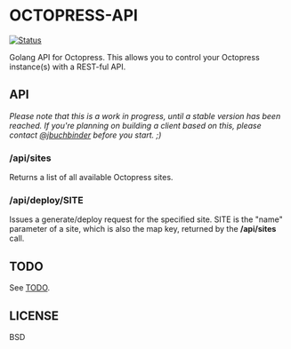 # OCTOPRESS-API

[![Status](https://secure.travis-ci.org/jbuchbinder/octopress-api.png)](http://travis-ci.org/jbuchbinder/octopress-api)

Golang API for Octopress. This allows you to control your Octopress instance(s)
with a REST-ful API.

## API

*Please note that this is a work in progress, until a stable version has been reached.
If you're planning on building a client based on this, please contact 
[@jbuchbinder](https://twitter.com/jbuchbinder) before you start. ;)*

### /api/sites

Returns a list of all available Octopress sites.

### /api/deploy/SITE

Issues a generate/deploy request for the specified site. SITE is the "name" parameter
of a site, which is also the map key, returned by the **/api/sites** call.

## TODO

See [TODO](https://github.com/jbuchbinder/octopress-api/blob/master/TODO.md).

## LICENSE

BSD

